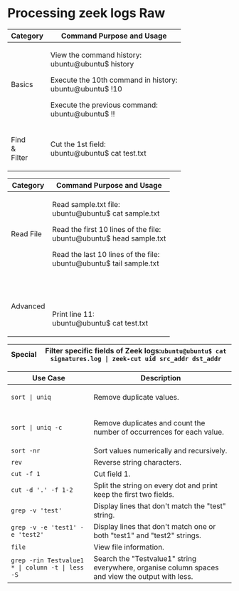 # Processing zeek logs Raw



| Category                        | Command Purpose and Usage                                                                                                                                                                                                                                                                                                                                                                                                                                                                                                                                                                     |
| ------------------------------- | --------------------------------------------------------------------------------------------------------------------------------------------------------------------------------------------------------------------------------------------------------------------------------------------------------------------------------------------------------------------------------------------------------------------------------------------------------------------------------------------------------------------------------------------------------------------------------------------- |
| Basics                          | <p>View the command history:<br>ubuntu@ubuntu$ history</p><p>Execute the 10th command in history:<br>ubuntu@ubuntu$ !10</p><p>Execute the previous command:<br>ubuntu@ubuntu$ !!</p>                                                                                                                                                                                                                                                                                                                                                                                                          |
| <p>Find<br>&#x26;<br>Filter</p> | <p> </p><p>Cut the 1st field:<br>ubuntu@ubuntu$ cat test.txt | cut -f 1</p><p>Cut the 1st column:<br>ubuntu@ubuntu$ cat test.txt | cut -c1<br><br></p><p>Filter specific keywords:<br>ubuntu@ubuntu$ cat test.txt | grep 'keywords'</p><p>Sort outputs alphabetically:<br>ubuntu@ubuntu$ cat test.txt | sort</p><p>Sort outputs numerically:<br>ubuntu@ubuntu$ cat test.txt | sort -n</p><p>Eliminate duplicate lines:<br>ubuntu@ubuntu$ cat test.txt | uniq</p><p>Count line numbers:<br>ubuntu@ubuntu$ cat test.txt | wc -l</p><p>Show line numbers<br>ubuntu@ubuntu$ cat test.txt | nl</p> |

| Category  | Command Purpose and Usage                                                                                                                                                                                                                                                                                                                               |
| --------- | ------------------------------------------------------------------------------------------------------------------------------------------------------------------------------------------------------------------------------------------------------------------------------------------------------------------------------------------------------- |
| Read File | <p> </p><p>Read sample.txt file:<br>ubuntu@ubuntu$ cat sample.txt</p><p>Read the first 10 lines of the file:<br>ubuntu@ubuntu$ head sample.txt</p><p>Read the last 10 lines of the file:<br>ubuntu@ubuntu$ tail sample.txt</p>                                                                                                                          |
| Advanced  | <p><br><br></p><p>Print line 11:<br>ubuntu@ubuntu$ cat test.txt | sed -n '11p'<br><br></p><p>Print lines between 10-15:<br>ubuntu@ubuntu$ cat test.txt | sed -n '10,15p'</p><p>Print lines below 11:<br>ubuntu@ubuntu$ cat test.txt | awk 'NR &#x3C; 11 {print $0}'</p><p>Print line 11:<br>ubuntu@ubuntu$ cat test.txt | awk 'NR == 11 {print $0}'</p> |

| Special | Filter specific fields of Zeek logs:`ubuntu@ubuntu$ cat signatures.log \| zeek-cut uid src_addr dst_addr` |
| ------- | --------------------------------------------------------------------------------------------------------- |

| Use Case                                         | Description                                                                                      |
| ------------------------------------------------ | ------------------------------------------------------------------------------------------------ |
| `sort \| uniq`                                   | <p>Remove duplicate values.<br></p>                                                              |
| `sort \| uniq -c`                                | <p>Remove duplicates and count the number of occurrences for each value.<br></p>                 |
| `sort -nr`                                       | Sort values numerically and recursively.                                                         |
| `rev`                                            | Reverse string characters.                                                                       |
| `cut -f 1`                                       | Cut field 1.                                                                                     |
| `cut -d '.' -f 1-2`                              | Split the string on every dot and print keep the first two fields.                               |
| `grep -v 'test'`                                 | Display lines that  don't match the "test" string.                                               |
| `grep -v -e 'test1' -e 'test2'`                  | Display lines that don't match one or both "test1" and "test2" strings.                          |
| `file`                                           | View file information.                                                                           |
| `grep -rin Testvalue1 * \| column -t \| less -S` | Search the "Testvalue1" string everywhere, organise column spaces and view the output with less. |
